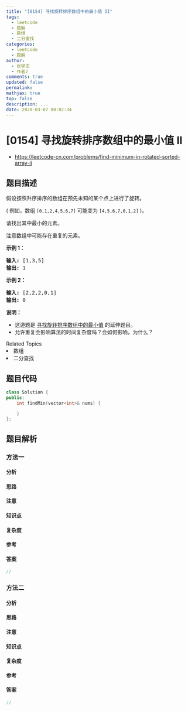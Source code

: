 ```yaml
---
title: "[0154] 寻找旋转排序数组中的最小值 II"
tags:
  - leetcode
  - 题解
  - 数组
  - 二分查找
categories:
  - leetcode
  - 题解
author:
  - 张学志
  - 作者2
comments: true
updated: false
permalink:
mathjax: true
top: false
description: ...
date: 2020-03-07 00:02:34
---
```



# [0154] 寻找旋转排序数组中的最小值 II
* https://leetcode-cn.com/problems/find-minimum-in-rotated-sorted-array-ii


## 题目描述

<p>假设按照升序排序的数组在预先未知的某个点上进行了旋转。</p>

<p>( 例如，数组&nbsp;<code>[0,1,2,4,5,6,7]</code> <strong> </strong>可能变为&nbsp;<code>[4,5,6,7,0,1,2]</code>&nbsp;)。</p>

<p>请找出其中最小的元素。</p>

<p>注意数组中可能存在重复的元素。</p>

<p><strong>示例 1：</strong></p>

<pre><strong>输入:</strong> [1,3,5]
<strong>输出:</strong> 1</pre>

<p><strong>示例&nbsp;2：</strong></p>

<pre><strong>输入:</strong> [2,2,2,0,1]
<strong>输出:</strong> 0</pre>

<p><strong>说明：</strong></p>

<ul>
	<li>这道题是&nbsp;<a href="https://leetcode-cn.com/problems/find-minimum-in-rotated-sorted-array/description/">寻找旋转排序数组中的最小值</a>&nbsp;的延伸题目。</li>
	<li>允许重复会影响算法的时间复杂度吗？会如何影响，为什么？</li>
</ul>
<div><div>Related Topics</div><div><li>数组</li><li>二分查找</li></div></div>


## 题目代码

```cpp
class Solution {
public:
    int findMin(vector<int>& nums) {

    }
};
```


## 题目解析


### 方法一

#### 分析

#### 思路

#### 注意

#### 知识点

#### 复杂度

#### 参考

#### 答案

```cpp
//
```


### 方法二

#### 分析

#### 思路

#### 注意

#### 知识点

#### 复杂度

#### 参考

#### 答案

```cpp
//
```


